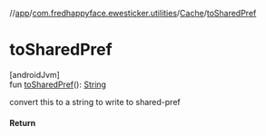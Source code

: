 //[app](../../../index.md)/[com.fredhappyface.ewesticker.utilities](../index.md)/[Cache](index.md)/[toSharedPref](to-shared-pref.md)

# toSharedPref

[androidJvm]\
fun [toSharedPref](to-shared-pref.md)(): [String](https://kotlinlang.org/api/latest/jvm/stdlib/kotlin/-string/index.html)

convert this to a string to write to shared-pref

#### Return
